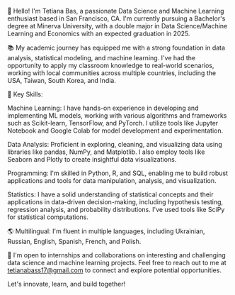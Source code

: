 👋 Hello! I'm Tetiana Bas, a passionate Data Science and Machine Learning enthusiast based in San Francisco, CA. I'm currently pursuing a Bachelor's degree at Minerva University, with a double major in Data Science/Machine Learning and Economics with an expected graduation in 2025.

📚 My academic journey has equipped me with a strong foundation in data analysis, statistical modeling, and machine learning. I've had the opportunity to apply my classroom knowledge to real-world scenarios, working with local communities across multiple countries, including the USA, Taiwan, South Korea, and India.

🌟 Key Skills:

Machine Learning: I have hands-on experience in developing and implementing ML models, working with various algorithms and frameworks such as Scikit-learn, TensorFlow, and PyTorch. I utilize tools like Jupyter Notebook and Google Colab for model development and experimentation.

Data Analysis: Proficient in exploring, cleaning, and visualizing data using libraries like pandas, NumPy, and Matplotlib. I also employ tools like Seaborn and Plotly to create insightful data visualizations.

Programming: I'm skilled in Python, R, and SQL, enabling me to build robust applications and tools for data manipulation, analysis, and visualization.

Statistics: I have a solid understanding of statistical concepts and their applications in data-driven decision-making, including hypothesis testing, regression analysis, and probability distributions. I've used tools like SciPy for statistical computations.

🌎 Multilingual: I'm fluent in multiple languages, including Ukrainian, Russian, English, Spanish, French, and Polish.

🤝 I'm open to internships and collaborations on interesting and challenging data science and machine learning projects. Feel free to reach out to me at tetianabass17@gmail.com to connect and explore potential opportunities.

Let's innovate, learn, and build together!


<!---
TetianaBas/TetianaBas is a ✨ special ✨ repository because its `README.md` (this file) appears on your GitHub profile.
You can click the Preview link to take a look at your changes.
--->
